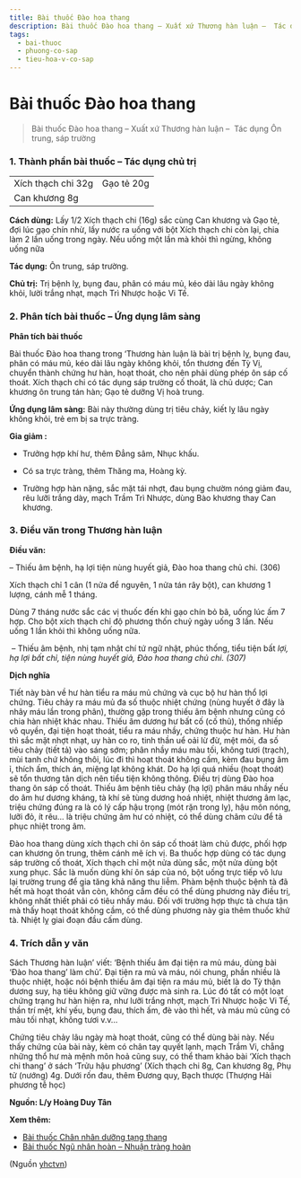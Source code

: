 ```yaml
---
title: Bài thuốc Đào hoa thang
description: Bài thuốc Đào hoa thang – Xuất xứ Thương hàn luận –  Tác dụng Ôn trung, sáp trường
tags:
  - bai-thuoc
  - phuong-co-sap
  - tieu-hoa-v-co-sap
---
```


# Bài thuốc Đào hoa thang 

> Bài thuốc Đào hoa thang – Xuất xứ Thương hàn luận –  Tác dụng Ôn trung, sáp trường

### 1. Thành phần bài thuốc – Tác dụng chủ trị

|  |  |
| --- | --- |
| Xích thạch chi 32g | Gạo tẻ 20g |
| Can khương 8g |  |

**Cách dùng:** Lấy 1/2 Xích thạch chi (16g) sắc cùng Can khương và Gạo tẻ, đợi lúc gạo chín nhừ, lấy nước ra uống với bột Xích thạch chi còn lại, chia làm 2 lần uống trong ngày. Nếu uống một lần mà khỏi thì ngừng, không uống nữa

**Tác dụng:** Ôn trung, sáp trường. 

**Chủ trị:** Trị bệnh lỵ, bụng đau, phân có máu mủ, kéo dài lâu ngày không khỏi, lười trắng nhạt, mạch Trì Nhược hoặc Vi Tế.

### 2. Phân tích bài thuốc – Ứng dụng lâm sàng

**Phân tích bài thuốc**

Bài thuốc Đào hoa thang trong ‘Thương hàn luận là bài trị bệnh lỵ, bụng đau, phân có máu mủ, kéo dài lâu ngày không khỏi, tổn thương đến Tỳ Vị, chuyển thành chứng hư hàn, hoạt thoát, cho nên phải dùng phép ôn sáp cố thoát. Xích thạch chi có tác dụng sáp trường cố thoát, là chủ dược; Can khương ôn trung tán hàn; Gạo tẻ dưỡng Vị hoà trung.

**Ứng dụng lâm sàng:** Bài này thường dùng trị tiêu chảy, kiết lỵ lâu ngày không khỏi, trẻ em bị sa trực tràng.

**Gia giảm :**

+ Trưởng hợp khí hư, thêm Đẳng sâm, Nhục khấu.

+ Có sa trực tràng, thêm Thăng ma, Hoàng kỳ.

+ Trường hợp hàn nặng, sắc mặt tái nhợt, đau bụng chườm nóng giảm đau, rêu lưỡi trắng dày, mạch Trầm Trì Nhược, dùng Bào khương thay Can khương.

### 3. Điều văn trong Thương hàn luận

**Điều văn:** 

– Thiếu âm bệnh, hạ lợi tiện nùng huyết giả, Đào hoa thang chủ chi. (306)

Xích thạch chỉ 1 cân (1 nửa để nguyên, 1 nửa tán rây bột), can khương 1 lượng, cánh mễ 1 tháng.

Dùng 7 tháng nước sắc các vị thuốc đến khi gạo chín bỏ bã, uống lúc ấm 7 hợp. Cho bột xích thạch chỉ độ phương thốn chuỷ ngày uống 3 lần. Nếu uống 1 lần khỏi thì không uống nữa.

 – Thiếu âm bệnh, nhị tạm nhật chí tứ ngữ nhật, phúc thống, tiểu tiện bất *lợi, hạ lợi bất chỉ, tiện nùng huyết giả, Đào hoa thang chủ chi. (307)*

**Dịch nghĩa**

Tiết này bàn về hư hàn tiểu ra máu mủ chứng và cục bộ hư hàn thổ lợi chứng. Tiêu chảy ra máu mủ đa số thuộc nhiệt chứng (nùng huyết ở đây là nhây máu lần trong phân), thường gặp trong thiếu âm bệnh nhưng cũng có chia hàn nhiệt khác nhau. Thiếu âm dương hư bất cố (cố thủ), thống nhiếp vô quyền, đại tiện hoạt thoát, tiểu ra máu nhầy, chứng thuộc hư hàn. Hư hàn thì sắc mặt nhợt nhạt, uy hàn co ro, tinh thần uể oải lừ đừ, mệt mỏi, đa số tiêu chảy (tiết tả) vào sáng sớm; phân nhầy máu màu tối, không tươi (trạch), mùi tanh chứ không thôi, lúc đi thì hoạt thoát không cấm, kèm đau bụng âm ỉ, thích ấm, thích án, miệng lạt không khát. Do hạ lợi quá nhiều (hoạt thoát) sẽ tổn thương tân dịch nên tiểu tiện không thông. Điều trị dùng Đào hoa thang ôn sáp cố thoát. Thiếu âm bệnh tiêu chảy (hạ lợi) phân máu nhầy nếu do âm hư dương kháng, tà khí sẽ tùng dương hoá nhiệt, nhiệt thương âm lạc, triệu chứng đúng ra là có lý cấp hậu trọng (mót rặn trong lỵ), hậu môn nóng, lưỡi đỏ, ít rêu… là triệu chứng âm hư có nhiệt, có thể dùng châm cứu để tả phục nhiệt trong âm.

Đào hoa thang dùng xích thạch chỉ ôn sáp cố thoát làm chủ được, phối hợp can khương ôn trung, thêm cánh mẽ ích vị. Ba thuốc hợp dùng có tác dụng sáp trường cố thoát, Xích thạch chỉ một nửa dùng sắc, một nửa dùng bột xung phục. Sắc là muốn dùng khí ôn sáp của nó, bột uống trực tiếp vô lưu lại trường trung để gia tăng khả năng thu liễm. Phàm bệnh thuộc bệnh tà đã hết mà hoạt thoát vẫn còn, không cầm đều có thể dùng phương này điều trị, không nhất thiết phải có tiêu nhầy máu. Đối với trường hợp thực tà chưa tận mà thấy hoạt thoát không cầm, có thể dùng phương này gia thêm thuốc khứ tà. Nhiệt lỵ giai đoạn đầu cấm dùng.

### 4. Trích dẫn y văn

Sách Thương hàn luận’ viết: ‘Bệnh thiếu âm đại tiện ra mủ máu, dùng bài ‘Đào hoa thang’ làm chủ’. Đại tiện ra mủ và máu, nói chung, phần nhiều là thuộc nhiệt, hoặc nói bệnh thiếu âm đại tiện ra máu mủ, biết là do Tỳ thận dương suy, hạ tiêu không giữ vững được mà sinh ra. Lúc đó tất có một loạt chứng trạng hư hàn hiện ra, như lưỡi trắng nhợt, mạch Trì Nhược hoặc Vi Tế, thần trí mệt, khí yếu, bụng đau, thích ấm, đè vào thì hết, và máu mủ cũng có màu tối nhạt, không tươi v.v…

Chứng tiêu chảy lâu ngày mà hoạt thoát, cũng có thể dùng bài này. Nếu thấy chứng của bài này, kèm có chân tay quyết lạnh, mạch Trầm Vi, chẳng những thổ hư mà mệnh môn hoả cũng suy, có thể tham khảo bài ‘Xích thạch chi thang’ ở sách ‘Trửu hậu phương’ (Xích thạch chi 8g, Can khương 8g, Phụ tử (nướng) 4g. Dưới rốn đau, thêm Đương quy, Bạch thược (Thượng Hải phương tễ học)

**Nguồn: L/y Hoàng Duy Tân**

**Xem thêm:**

* [Bài thuốc Chân nhân dưỡng tạng thang](/yhctvn/bai-thuoc-chan-nhan-duong-tang-thang/)
* [Bài thuốc Ngũ nhân hoàn – Nhuận tràng hoàn](/yhctvn/bai-thuoc-ngu-nhan-hoan-nhuan-trang-hoan/)

(Nguồn <a href="https://yhctvn.com/bai-thuoc-dao-hoa-thang/" target="_blank">yhctvn</a>)
